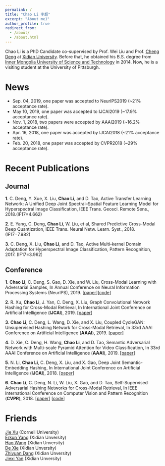 ```yaml
---
permalink: /
title: "Chao Li 李超"
excerpt: "About me)"
author_profile: true
redirect_from: 
  - /about/
  - /about.html
---
```


Chao Li is a PhD Candidate co-supervised by Prof. Wei Liu and Prof. [Cheng Deng](http://see.xidian.edu.cn/faculty/chdeng/) at [Xidian University](http://www.xidian.edu.cn/). Before that, he obtained his B.S. degree from [Inner Mongolia University of Science and Technology](http://www.imust.cn/) in 2014. Now, he is a visiting student at the University of Pittsburgh.  


News
======
* Sep. 04, 2019, one paper was accepted to NeurIPS2019 (~21% acceptance rate).  
* May 10, 2019, one paper was accepted to IJCAI2019 (~17.9% acceptance rate).  
* Nov. 1, 2018, two papers were accepted by AAAI2019 (~16.2% acceptance rate).  
* Apr. 16, 2018, one paper was accepted by IJCAI2018 (~21% acceptance rate).  
* Feb. 20, 2018, one paper was accepted by CVPR2018 (~29% acceptance rate).   


Recent Publications
======

Journal
------
__1__. C. Deng, Y. Xue, X. Liu, __Chao Li__, and D. Tao, Active Transfer Learning Network: A Unified Deep Joint Spectral–Spatial Feature Learning Model for Hyperspectral Image Classification, IEEE Trans. Geosci. Remote Sens., 2018.(IF17=4.662)  


__2__. E. Yang, C. Deng, __Chao Li__, W. Liu, et al, Shared Predictive Cross-Modal Deep Quantization, IEEE Trans. Neural Netw. Learn. Syst., 2018. (IF17=7.982)  


__3__. C. Deng, X. Liu, __Chao Li__, and D. Tao, Active Multi-kernel Domain Adaptation for Hyperspectral Image Classification, Pattern Recognition, 2017. (IF17=3.962)  

Conference
------
__1__. __Chao Li__, C. Deng, S. Gao, D. Xie, and W. Liu, Cross-Modal Learning with Adversarial Samples, In Annual Conference on Neural Information Processing Systems (NeurIPS), 2019. [[paper]()][[code]()]  


__2__. R. Xu, __Chao Li__, J. Yan, C. Deng, X. Liu, Graph Convolutional Network Hashing for Cross-Modal Retrieval, In International Joint Conference on Artificial Intelligence (__IJCAI__), 2019. [[paper](https://www.ijcai.org/proceedings/2019/0138.pdf)]


__3__. __Chao Li__, C. Deng, L. Wang, D. Xie, and X. Liu, Coupled CycleGAN: Unsupervised Hashing Network for Cross-Modal Retrieval, In 33rd AAAI Conference on Artificial Intelligence (__AAAI__), 2019. [[paper](https://arxiv.org/pdf/1903.02149.pdf)]


__4__. D. Xie, C. Deng, H. Wang, __Chao Li__, and D. Tao, Semantic Adversarial Network with Multi-scale Pyramid Attention for Video Classification, In 33rd AAAI Conference on Artificial Intelligence (__AAAI__), 2019. [[paper](https://arxiv.org/pdf/1903.02155.pdf)]  


__5__. N. Li, __Chao Li__, C. Deng, X. Liu, and X. Gao, Deep Joint Semantic-Embedding Hashing, In International Joint Conference on Artificial Intelligence (__IJCAI__), 2018. [[paper](https://www.ijcai.org/proceedings/2018/0332.pdf)]


__6__. __Chao Li__, C. Deng, N. Li, W. Liu, X. Gao, and D. Tao, Self-Supervised Adversarial Hashing Networks for Cross-Modal Retrieval, In IEEE International Conference on Computer Vision and Pattern Recognition (__CVPR__), 2018. [[paper](http://openaccess.thecvf.com/content_cvpr_2018/papers/Li_Self-Supervised_Adversarial_Hashing_CVPR_2018_paper.pdf)] [[code](https://github.com/ChaoLi1991/ChaoLi1991.github.io/tree/master/files/SSAH)]

Friends
======
[Jie Xu](https://jxu1991.github.io/) (Cornell University)  
[Erkun Yang](https://yangerkun.github.io/) (Xidian Unversity)  
[Hao Wang](https://haowang1992.github.io/) (Xidian Unversity)  
[De Xie](https://shadowxiede.github.io/) (Xidian Unversity)  
[Zhiyuan Dang](https://zhiyuandang.github.io/) (Xidian Unversity)  
[Jiexi Yan](https://JiexiYan.github.io) (Xidian Unversity)  
